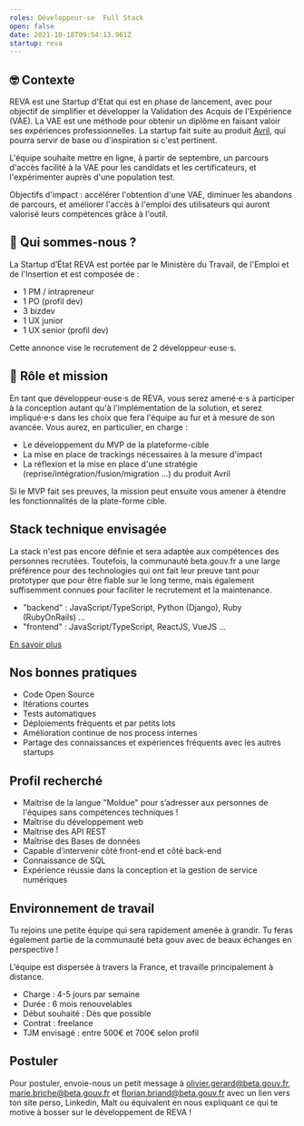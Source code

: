 ```yaml
---
roles: Développeur·se  Full Stack
open: false
date: 2021-10-18T09:54:13.961Z
startup: reva
---
```

## 🤓 Contexte

REVA est une Startup d'Etat qui est en phase de lancement, avec pour objectif de simplifier et développer la Validation des Acquis de l'Expérience (VAE). La VAE est une méthode pour obtenir un diplôme en faisant valoir ses expériences professionnelles. La startup fait suite au produit [Avril](https://avril.pole-emploi.fr/), qui pourra servir de base ou d'inspiration si c'est pertinent.

L'équipe souhaite mettre en ligne, à partir de septembre, un parcours d'accès facilité à la VAE pour les candidats et les certificateurs, et l'expérimenter auprès d'une population test.

Objectifs d'impact : accélérer l'obtention d'une VAE, diminuer les abandons de parcours, et améliorer l'accès à l'emploi des utilisateurs qui auront valorisé leurs compétences grâce à l'outil.  


## 👋 Qui sommes-nous ?

La Startup d’État REVA est portée par le Ministère du Travail, de l'Emploi et de l'Insertion et est composée de : 
- 1 PM / intrapreneur 
- 1 PO (profil dev)
- 3 bizdev 
- 1 UX junior
- 1 UX senior (profil dev)

Cette annonce vise le recrutement de 2 développeur⋅euse⋅s.


## 🎯 Rôle et mission

En tant que développeur⋅euse⋅s de REVA, vous serez amené⋅e⋅s à participer à la conception autant qu'à l'implémentation de la solution, et serez impliqué⋅e⋅s dans les choix que fera l'équipe au fur et à mesure de son avancée. Vous aurez, en particulier, en charge :

* Le développement du MVP de la plateforme-cible 
* La mise en place de trackings nécessaires à la mesure d'impact
* La réflexion et la mise en place d'une stratégie (reprise/intégration/fusion/migration ...) du produit Avril

Si le MVP fait ses preuves, la mission peut ensuite vous amener à étendre les fonctionnalités de la plate-forme cible.

## Stack technique envisagée

La stack n'est pas encore définie et sera adaptée aux compétences des personnes recrutées.
Toutefois, la communauté beta.gouv.fr a une large préférence pour des technologies qui ont fait leur preuve tant pour prototyper que pour être fiable sur le long terme, mais également suffisemment connues pour faciliter le recrutement et la maintenance.
- "backend" : JavaScript/TypeScript, Python (Django), Ruby (RubyOnRails) ...
- "frontend" : JavaScript/TypeScript, ReactJS, VueJS ...

[En savoir plus](https://doc.incubateur.net/communaute/gerer-sa-startup-detat-ou-de-territoires-au-quotidien/la-vie-dune-se/construction/kit-de-demarrage)

## Nos bonnes pratiques

* Code Open Source
* Itérations courtes
* Tests automatiques
* Déploiements fréquents et par petits lots
* Amélioration continue de nos process internes
* Partage des connaissances et expériences fréquents avec les autres startups

## Profil recherché

* Maitrise de la langue "Moldue" pour s’adresser aux personnes de l'équipes sans compétences techniques !
* Maîtrise du développement web
* Maîtrise des API REST
* Maîtrise des Bases de données
* Capable d’intervenir côté front-end et côté back-end
* Connaissance de SQL
* Expérience réussie dans la conception et la gestion de service numériques


## Environnement de travail

Tu rejoins une petite équipe qui sera rapidement amenée à grandir. Tu feras également partie de la communauté beta gouv avec de beaux échanges en perspective !

L’équipe est dispersée à travers la France, et travaille principalement à distance.

* Charge : 4-5 jours par semaine
* Durée : 6 mois renouvelables
* Début souhaité : Dès que possible 
* Contrat : freelance
* TJM envisagé : entre 500€ et 700€ selon profil

## Postuler

Pour postuler, envoie-nous un petit message à olivier.gerard@beta.gouv.fr, marie.briche@beta.gouv.fr et florian.briand@beta.gouv.fr avec un lien vers ton site perso, Linkedin, Malt ou équivalent en nous expliquant ce qui te motive à bosser sur le développement de REVA !

